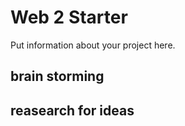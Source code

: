# Web 2 Starter

Put information about your project here. 


## brain storming


## reasearch for ideas